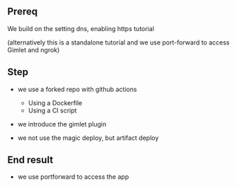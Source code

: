 ## Prereq
We build on the setting dns, enabling https tutorial

(alternatively this is a standalone tutorial and we use port-forward to access Gimlet and ngrok)

## Step
- we use a forked repo with github actions
  - Using a Dockerfile
  - Using a CI script

- we introduce the gimlet plugin
- we not use the magic deploy, but artifact deploy

## End result
- we use portforward to access the app
